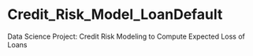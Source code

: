 # Credit_Risk_Model_LoanDefault
Data Science Project: Credit Risk Modeling to Compute Expected Loss of Loans

